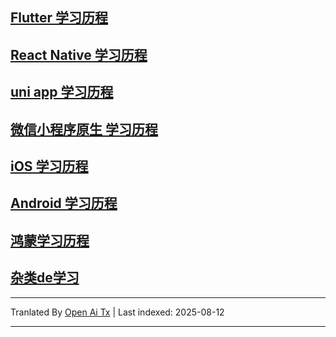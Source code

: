 ## [ Flutter 学习历程 ]( https://github.com/shaoting0730/mobile-learn/tree/master/Flutter )
## [ React Native 学习历程 ](  https://github.com/shaoting0730/mobile-learn/tree/master/React%20Native  )    <br/>
## [ uni app 学习历程 ]( https://github.com/shaoting0730/mobile-learn/tree/master/uniapp )    <br/>
## [ 微信小程序原生 学习历程 ]( https://github.com/shaoting0730/mobile-learn/tree/master/%E5%BE%AE%E4%BF%A1%E5%B0%8F%E7%A8%8B%E5%BA%8F )    <br/>
## [ iOS 学习历程 ](  https://github.com/shaoting0730/mobile-learn/tree/master/iOS )    <br/>
## [ Android 学习历程 ](  https://github.com/shaoting0730/mobile-learn/tree/master/Android )    <br/>
## [ 鸿蒙学习历程 ]( https://github.com/shaoting0730/mobile-learn/tree/master/%E9%B8%BF%E8%92%99 )    <br/>
## [ 杂类de学习 ]( https://github.com/shaoting0730/mobile-learn/tree/master/%E6%9D%82%E7%B1%BB )    <br/>




---

Tranlated By [Open Ai Tx](https://github.com/OpenAiTx/OpenAiTx) | Last indexed: 2025-08-12

---